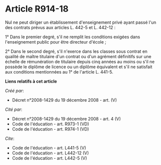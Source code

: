 # Article R914-18

Nul ne peut diriger un établissement d'enseignement privé ayant passé l'un des contrats prévus aux articles L. 442-5 et L.
442-12 : 

1° Dans le premier degré, s'il ne remplit les conditions exigées dans l'enseignement public pour être directeur d'école ; 

2° Dans le second degré, s'il n'exerce dans les classes sous contrat en qualité de maître titulaire d'un contrat ou d'un
agrément définitifs sur une échelle de rémunération de titulaire depuis cinq années au moins ou s'il ne possède le diplôme de
licence ou un diplôme équivalent et s'il ne satisfait aux conditions mentionnées au 1° de l'article L. 441-5.

**Liens relatifs à cet article**

_Créé par_:

  - Décret n°2008-1429 du 19 décembre 2008 - art. (V)

_Cité par_:

  - Décret n°2008-1429 du 19 décembre 2008 - art. 4 (V)
  - Code de l'éducation - art. R973-1 (VD)
  - Code de l'éducation - art. R974-1 (VD)

_Cite_:

  - Code de l'éducation - art. L441-5 (V)
  - Code de l'éducation - art. L442-12 (V)
  - Code de l'éducation - art. L442-5 (V)
